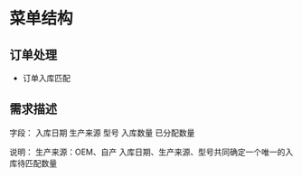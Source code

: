 # 菜单结构
## 订单处理
- 订单入库匹配

## 需求描述

字段：
入库日期
生产来源
型号
入库数量
已分配数量

说明：
生产来源：OEM、自产
入库日期、生产来源、型号共同确定一个唯一的入库待匹配数量

